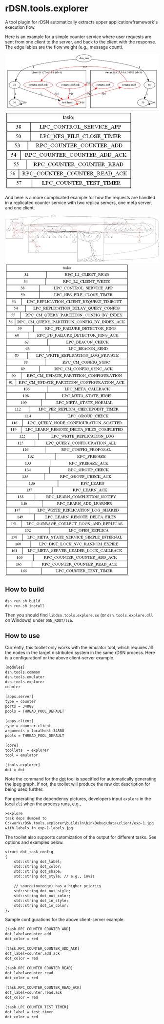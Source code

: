 # rDSN.tools.explorer

A tool plugin for rDSN automatically extracts upper application/framework's execution flow.

Here is an example for a simple counter service where user requests are sent from one client to the server, and back to the client with the response. The edge lables are the flow weight (e.g., message count).

![counter](resources/counter.jpg)
![counter.labels](resources/counter.labels.jpg)

And here is a more complicated example for how the requests are handled in a replicated counter service with two replica servers, one meta server, and one client.

![counter.rep](resources/counter.2pc.jpg)
![counter.rep.labels](resources/counter.2pc.labels.jpg)


## How to build

```
dsn.run.sh build
dsn.run.sh install
```

Then you should find ```libdsn.tools.explore.so``` (or ```dsn.tools.explore.dll``` on Windows) under ```DSN_ROOT/lib```.

## How to use 

Currently, this toollet only works with the emulator tool, which requires all the nodes in the target distributed system in the same rDSN process. Here is a configurationf or the above client-server example.

```
[modules]
dsn.tools.common
dsn.tools.emulator
dsn.tools.explorer
counter 

[apps.server]
type = counter 
ports = 34888
pools = THREAD_POOL_DEFAULT

[apps.client]
type = counter.client 
arguments = localhost:34888
pools = THREAD_POOL_DEFAULT

[core]
toollets  = explorer 
tool = emulator

[tools.explorer]
dot = dot
```
Note the command for the [dot](http://graphviz.org/) tool is specified for automatically generating the jpeg graph. If not, the toollet will produce the raw dot description for being used further. 

For generating the dependency pictures, developers input ```explore``` in the local ```cli``` when the process runs, e.g., 

```
>explore
task deps dumped to C:\work\rDSN.tools.explorer\buildsln\bin\Debug\data\client/exp-1.jpg with labels in exp-1-labels.jpg
``` 

The toollet also supports cutomization of the output for different tasks. See options and examples below.
```
struct dot_task_config
{
    std::string dot_label;
    std::string dot_color;
    std::string dot_shape;
    std::string dot_style; // e.g., invis

    // source(outedge) has a higher priority
    std::string dot_out_style;
    std::string dot_out_color;
    std::string dot_in_style;
    std::string dot_in_color;
};
```

Sample configurations for the above client-server example.

```
[task.RPC_COUNTER_COUNTER_ADD]
dot_label=counter.add
dot_color = red 

[task.RPC_COUNTER_COUNTER_ADD_ACK]
dot_label=counter.add.ack
dot_color = red

[task.RPC_COUNTER_COUNTER_READ]
dot_label=counter.read
dot_color = red 

[task.RPC_COUNTER_COUNTER_READ_ACK]
dot_label=counter.read.ack
dot_color = red

[task.LPC_COUNTER_TEST_TIMER]
dot_label = test.timer 
dot_color = red
``` 
 






